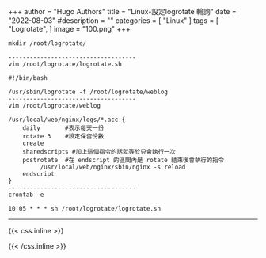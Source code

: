 +++
author = "Hugo Authors"
title = "Linux-設定logrotate 輪詢"
date = "2022-08-03"
#description = ""
categories = [
    "Linux"
]
tags = [
    "Logrotate",
]
image = "100.png"
+++


    mkdir /root/logrotate/
    
    ------------------------------------
    vim /root/logrotate/logrotate.sh
    
    #!/bin/bash
    
    /usr/sbin/logrotate -f /root/logrotate/weblog
    ------------------------------------
    vim /root/logrotate/weblog
    
    /usr/local/web/nginx/logs/*.acc {
        daily       #表示每天一份
        rotate 3    #設定保留份數
        create
        sharedscripts #加上這個指令的話就等於只會執行一次
        postrotate  #在 endscript 的區間內是 rotate 結束後會執行的指令
             /usr/local/web/nginx/sbin/nginx -s reload
        endscript
    }
    ------------------------------------
    crontab -e
    
    10 05 * * * sh /root/logrotate/logrotate.sh



***

{{< css.inline >}}
<style>
.emojify {
	font-family: Apple Color Emoji, Segoe UI Emoji, NotoColorEmoji, Segoe UI Symbol, Android Emoji, EmojiSymbols;
	font-size: 2rem;
	vertical-align: middle;
}
@media screen and (max-width:650px) {
  .nowrap {
    display: block;
    margin: 25px 0;
  }
}
</style>
{{< /css.inline >}}
